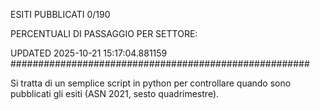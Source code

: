 ESITI PUBBLICATI 0/190 

PERCENTUALI DI PASSAGGIO PER SETTORE:

UPDATED 2025-10-21 15:17:04.881159
###################################################### 

Si tratta di un semplice script in python per controllare quando sono pubblicati gli esiti (ASN 2021, sesto quadrimestre).

